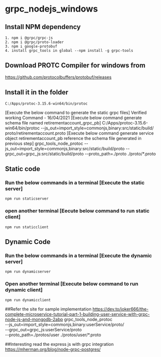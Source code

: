 # grpc_nodejs_windows
## Install NPM dependency
```
1. npm i @grpc/grpc-js
2. npm i @grpc/proto-loader
3. npm i google-protobuf
4. install grpc_tools in global --npm install -g grpc-tools
```

## Download PROTC Compiler for windows from
https://github.com/protocolbuffers/protobuf/releases

## Install it in the folder 
```
C:/Apps/protoc-3.15.6-win64/bin/protoc 
```
[Execute the below command to generate the static grpc files]
Verified working Command - 16/04/2021
[Execute below command generate schema file named retirementaccount_grpc_pb]
C:/Apps/protoc-3.15.6-win64/bin/protoc --js_out=import_style=commonjs,binary:src/static/build/ proto/retirementaccount.proto
[Execute below command generate service object retirementaccount_pb reference the schema file generated in previous step]
grpc_tools_node_protoc --js_out=import_style=commonjs,binary:src/static/build/proto --grpc_out=grpc_js:src/static/build/proto  --proto_path=./proto ./proto/*.proto
## Static code
### Run the below commands in a terminal [Execute the static server]
```
npm run staticserver
```
### open another terminal [Eecute below command to run static client]
```
npm run staticclient
```
## Dynamic Code
### Run the below commands in a terminal [Execute the dynamic server]
```
npm run dynamicserver
```
### Open another terminal [Execute below command to run dynamic client]
```
npm run dynamicclient
```

##Refer the site for sample implementation
https://dev.to/joker666/the-complete-microservice-tutorial-part-1-building-user-service-with-grpc-node-js-and-mongodb-2abp
grpc_tools_node_protoc \
    --js_out=import_style=commonjs,binary:userService/proto/ \
    --grpc_out=grpc_js:userService/proto \
    --proto_path=./protos/user ./protos/user/*.proto

##Interesting read the express js with grpc integration
    https://mherman.org/blog/node-grpc-postgres/
